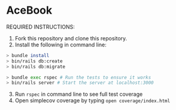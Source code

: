 # AceBook

REQUIRED INSTRUCTIONS:

1. Fork this repository and clone this repository.
2. Install the following in command line:
```bash
> bundle install
> bin/rails db:create
> bin/rails db:migrate

> bundle exec rspec # Run the tests to ensure it works
> bin/rails server # Start the server at localhost:3000
```
3. Run `rspec` in command line to see full test coverage
4. Open simplecov coverage by typing `open coverage/index.html`
